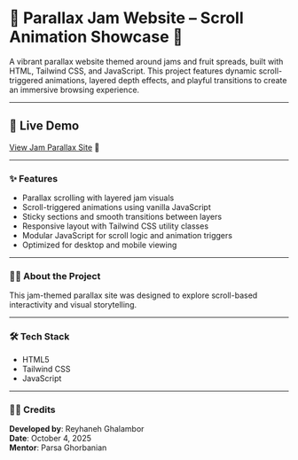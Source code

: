 # 🍓 Parallax Jam Website – Scroll Animation Showcase 💫  
A vibrant parallax website themed around jams and fruit spreads, built with HTML, Tailwind CSS, and JavaScript. This project features dynamic scroll-triggered animations, layered depth effects, and playful transitions to create an immersive browsing experience.

---

## 🔗 Live Demo  
[View Jam Parallax Site](https://reliable-horse-de5c05.netlify.app/) 🍇

---

### ✨ Features  
- Parallax scrolling with layered jam visuals  
- Scroll-triggered animations using vanilla JavaScript  
- Sticky sections and smooth transitions between layers  
- Responsive layout with Tailwind CSS utility classes    
- Modular JavaScript for scroll logic and animation triggers  
- Optimized for desktop and mobile viewing  

---

### 👩‍💻 About the Project  
This jam-themed parallax site was designed to explore scroll-based interactivity and visual storytelling. 

---

### 🛠️ Tech Stack  
- HTML5  
- Tailwind CSS  
- JavaScript  

---

### 🧑‍🎨 Credits  
**Developed by**: Reyhaneh Ghalambor  
**Date**: October 4, 2025  
**Mentor**: Parsa Ghorbanian  
